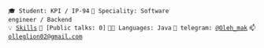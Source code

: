 <code>🎓 Student: KPI / IP-94</code>
<code>👷 Speciality: Software engineer / Backend</code><br>
<code>💡 [Skills](SKILLS.md)</code>
<code>📢 [Public talks: 0]</code>
<code>🧑‍💻 Languages: Java</code>
<code>💬 telegram: [@Oleh_mak](https://telegram.me/Oleh_mak)</code>
<code>📫 [olleglion02@gmail.com](mailto:olleglion02@gmail.com)</code>
